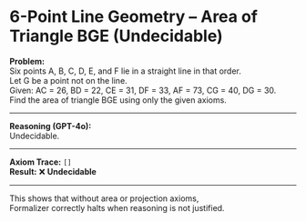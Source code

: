 # 6-Point Line Geometry – Area of Triangle BGE (Undecidable)

**Problem:**  
Six points A, B, C, D, E, and F lie in a straight line in that order.  
Let G be a point not on the line.  
Given: AC = 26, BD = 22, CE = 31, DF = 33, AF = 73, CG = 40, DG = 30.  
Find the area of triangle BGE using only the given axioms.

---

**Reasoning (GPT-4o):**  
Undecidable.

---

**Axiom Trace:** `[]`  
**Result:** ❌ **Undecidable**

---

This shows that without area or projection axioms,  
Formalizer correctly halts when reasoning is not justified.
